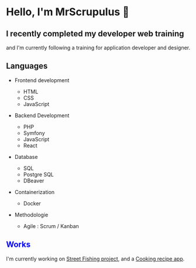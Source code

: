 # Hello, I'm MrScrupulus 👋

## I recently completed my developer web training
and I'm currently following a training for application developer and designer.

## Languages

* Frontend development
  * HTML
  * CSS
  * JavaScript
    
* Backend Development
  * PHP
  * Symfony
  * JavaScript
  * React
    
* Database
  * SQL
  * Postgre SQL
  * DBeaver
    
* Containerization
  * Docker
    
* Methodologie
  * Agile : Scrum / Kanban

## <span style="color:blue">Works</span>

I'm currently working on [Street Fishing project](https://github.com/MrScrupulus/STF_PROJECT.git), and a [Cooking recipe app](https://github.com/MrScrupulus/Yum-yum.git).




<!--
**MrScrupulus/MrScrupulus** is a ✨ _special_ ✨ repository because its `README.md` (this file) appears on your GitHub profile.

Here are some ideas to get you started:

- 🔭 I’m currently working on ...
- 🌱 I’m currently learning ...
- 👯 I’m looking to collaborate on ...
- 🤔 I’m looking for help with ...
- 💬 Ask me about ...
- 📫 How to reach me: ...
- 😄 Pronouns: ...
- ⚡ Fun fact: ...
-->
